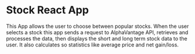 # Stock React App

This App allows the user to choose between popular stocks.
When the user selects a stock this app sends a request to AlphaVantage API,
retrieves and processes the data, then displays the short and long term
stock data to the user. It also calculates so statistics like average price
and net gain/loss.
